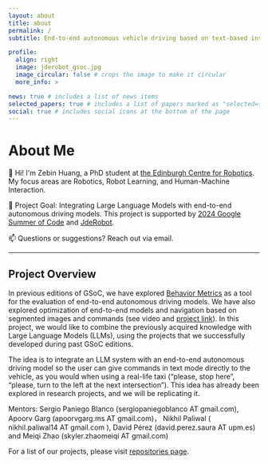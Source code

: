 ```yaml
---
layout: about
title: about
permalink: /
subtitle: End-to-end autonomous vehicle driving based on text-based instructions

profile:
  align: right
  image: jderobot_gsoc.jpg
  image_circular: false # crops the image to make it circular
  more_info: >

news: true # includes a list of news items
selected_papers: true # includes a list of papers marked as "selected={true}"
social: true # includes social icons at the bottom of the page
---
```


# About Me

👋 Hi! I'm Zebin Huang, a PhD student at [the Edinburgh Centre for Robotics](https://www.edinburgh-robotics.org/students/zebin-huang). My focus areas are Robotics, Robot Learning, and Human-Machine Interaction.

🚀 Project Goal: Integrating Large Language Models with end-to-end autonomous driving models. This project is supported by [2024 Google Summer of Code](https://summerofcode.withgoogle.com/) and [JdeRobot](https://jderobot.github.io/activities/gsoc/2024#ideas-list).

📫 Questions or suggestions? Reach out via email.

---

## Project Overview

In previous editions of GSoC, we have explored [Behavior Metrics](https://github.com/JdeRobot/BehaviorMetrics) as a tool for the evaluation of end-to-end autonomous driving models. We have also explored optimization of end-to-end models and navigation based on segmented images and commands (see video and [project link](https://github.com/TheRoboticsClub/gsoc2023-Meiqi_Zhao)). In this project, we would like to combine the previously acquired knowledge with Large Language Models (LLMs), using the projects that we successfully developed during past GSoC editions.

The idea is to integrate an LLM system with an end-to-end autonomous driving model so the user can give commands in text mode directly to the vehicle, as you would when using a real-life taxi (“please, stop here”, “please, turn to the left at the next intersection”). This idea has already been explored in research projects, and we will be replicating it.

Mentors: Sergio Paniego Blanco (sergiopaniegoblanco AT gmail.com), Apoorv Garg (apoorvgarg.ms AT gmail.com)， Nikhil Paliwal ( nikhil.paliwal14 AT gmail.com ), David Pérez (david.perez.saura AT upm.es) and Meiqi Zhao (skyler.zhaomeiqi AT gmail.com)

For a list of our projects, please visit [repositories page](/gsoc2024-ZebinHuang/repositories/).
